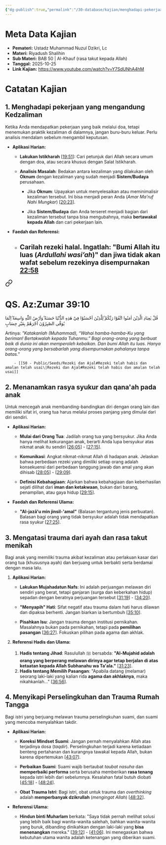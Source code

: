 ```yaml
---
{"dg-publish":true,"permalink":"/30-database/kajian/menghadapi-pekerjaan-yang-mengandung-kedzaliman/","tags":["kajian"]}
---
```





# Meta Data Kajian 
<div><ul class="dataview list-view-ul"><li><span><strong>Pemateri:</strong> Ustadz Muhammad Nuzul Dzikri, Lc</span></li><li><span><strong>Materi:</strong> Riyadush Shalihin</span></li><li><span><strong>Sub Materi:</strong> BAB 50 | Al-Khauf (rasa takut kepada Allah)</span></li><li><span><strong>Tanggal:</strong> 2025-10-25</span></li><li><span><strong>Link Kajian:</strong> <a rel="noopener nofollow" class="external-link" href="https://www.youtube.com/watch?v=Y7SdUNhA4hM" target="_blank">https://www.youtube.com/watch?v=Y7SdUNhA4hM</a></span></li></ul></div>

# Catatan Kajian
## 1. Menghadapi pekerjaan yang mengandung Kedzaliman
Ketika Anda mendapatkan pekerjaan yang baik melalui doa, tetapi menemukan praktik kezaliman di dalamnya, jangan buru-buru keluar. Perlu analisis mendalam sebelum mengambil keputusan.

- **Aplikasi Harian:**
    
    - **Lakukan Istikharah** [[19:51](http://www.youtube.com/watch?v=Y7SdUNhA4hM&t=1191)]: Cari petunjuk dari Allah secara umum dengan doa, atau secara khusus dengan Salat Istikharah.
        
    - **Analisis Masalah**: Bedakan antara kezaliman yang dilakukan oleh **Oknum** dengan kezaliman yang sudah menjadi **Sistem/Budaya** perusahaan.
        
        - Jika **Oknum**: Upayakan untuk menyelesaikan atau meminimalisir kezaliman tersebut. Ini bisa menjadi peran Anda (_Amar Ma'ruf Nahi Mungkar_) [[20:23](http://www.youtube.com/watch?v=Y7SdUNhA4hM&t=1223)].
            
        - Jika **Sistem/Budaya** dan Anda terseret menjadi bagian dari kezaliman tersebut tanpa bisa mengubahnya, maka **bertawakal kepada Allah** dan cari pekerjaan lain.
            
- **Faedah dan Referensi:**
    
    - Carilah rezeki halal. Ingatlah: **"Bumi Allah itu luas (_Ardullahi wasi’ah_)"** dan jiwa tidak akan wafat sebelum rezekinya disempurnakan [22:58](http://www.youtube.com/watch?v=Y7SdUNhA4hM&t=1378)
	    -  
<div class="transclusion internal-embed is-loaded"><a class="markdown-embed-link" href="/30-database/al-quran/all-surah/#qs-az-zumar-39-10" aria-label="Open link"><svg xmlns="http://www.w3.org/2000/svg" width="24" height="24" viewBox="0 0 24 24" fill="none" stroke="currentColor" stroke-width="2" stroke-linecap="round" stroke-linejoin="round" class="svg-icon lucide-link"><path d="M10 13a5 5 0 0 0 7.54.54l3-3a5 5 0 0 0-7.07-7.07l-1.72 1.71"></path><path d="M14 11a5 5 0 0 0-7.54-.54l-3 3a5 5 0 0 0 7.07 7.07l1.71-1.71"></path></svg></a><div class="markdown-embed">



# QS. Az:Zumar 39:10
قُلْ يٰعِبَادِ الَّذِيْنَ اٰمَنُوا اتَّقُوْا رَبَّكُمْ ۗلِلَّذِيْنَ اَحْسَنُوْا فِيْ هٰذِهِ الدُّنْيَا حَسَنَةٌ  ۗوَاَرْضُ اللّٰهِ وَاسِعَةٌ  ۗاِنَّمَا يُوَفَّى الصّٰبِرُوْنَ اَجْرَهُمْ بِغَيْرِ حِسَابٍ 

Artinya: *"Katakanlah (Muhammad), “Wahai hamba-hamba-Ku yang beriman! Bertakwalah kepada Tuhanmu.” Bagi orang-orang yang berbuat baik di dunia ini akan memperoleh kebaikan. Dan bumi Allah itu luas. Hanya orang-orang yang bersabarlah yang disempurnakan pahalanya tanpa batas."*



</div></div>

	    - [[50 - Public/Seeds/Rezeki dan Ajal#Rezeki telah habis dan amalan telah usai\|Rezeki dan Ajal#Rezeki telah habis dan amalan telah usai]]
	    
## 2. Menanamkan rasya syukur dan qana'ah pada anak
Untuk mencegah anak membanding-bandingkan diri dengan orang lain dan memiliki sifat iri, orang tua harus melalui proses panjang yang dimulai dari diri sendiri.

- **Aplikasi Harian:**
    
    - **Mulai dari Orang Tua**: Jadilah orang tua yang bersyukur. Jika Anda hanya melihat kekurangan anak, berarti Anda lupa bersyukur atas nikmat anak itu sendiri [[26:05](http://www.youtube.com/watch?v=Y7SdUNhA4hM&t=1565)] - [[27:15](http://www.youtube.com/watch?v=Y7SdUNhA4hM&t=1635)].
        
    - **Komunikasi**: Angkat nikmat-nikmat Allah di hadapan anak. Jelaskan bahwa perbedaan rezeki yang dimiliki setiap orang adalah konsekuensi dari perbedaan tanggung jawab dan amal yang akan dihisab [[28:05](http://www.youtube.com/watch?v=Y7SdUNhA4hM&t=1685)] - [[29:09](http://www.youtube.com/watch?v=Y7SdUNhA4hM&t=1749)].
        
    - **Definisi Kebahagiaan**: Ajarkan bahwa kebahagiaan dan keberhasilan sejati dilihat dari **iman dan ketakwaan**, bukan dari barang, penampilan, atau gaya hidup [[29:15](http://www.youtube.com/watch?v=Y7SdUNhA4hM&t=1755)].
        
- **Faedah dan Referensi Ulama:**
    
    - **"Al-jazā'u min jinsil-'amal"** (Balasan tergantung jenis perbuatan). Balasan bagi orang yang tidak bersyukur adalah tidak mendapatkan rasa syukur [[27:25](http://www.youtube.com/watch?v=Y7SdUNhA4hM&t=1645)].
## 3. Mengatasi trauma dari ayah dan rasa takut menikah
Bagi anak yang memiliki trauma akibat kezaliman atau perlakuan kasar dari orang tua (khususnya ayah) dan berjuang untuk berbakti serta berdamai dengan masa lalu.

1. **Aplikasi Harian:**
    
    - **Lakukan Mujahadatun Nafs**: Ini adalah perjuangan melawan diri sendiri yang berat, tetapi ganjaran (surga dan keberkahan hidup) sepadan dengan beratnya perjuangan tersebut [[31:19](http://www.youtube.com/watch?v=Y7SdUNhA4hM&t=1879)] - [[34:20](http://www.youtube.com/watch?v=Y7SdUNhA4hM&t=2060)].
        
    - **"Menyapih" Hati**: Sifat negatif atau trauma dalam hati harus dilawan dan dipaksa berhenti. Jangan biarkan ia bertumbuh [[35:10](http://www.youtube.com/watch?v=Y7SdUNhA4hM&t=2110)].
        
    - **Pisahkan Isu**: Jangan trauma dengan institusi pernikahan. Masalahnya bukan pada pernikahan, tetapi pada **pemilihan pasangan** [[36:27](http://www.youtube.com/watch?v=Y7SdUNhA4hM&t=2187)]. Fokuskan pilihan pada agama dan akhlak.
        
2. **Referensi Hadis dan Ulama:**
	1. **Hadis tentang Jihad**: Rasulullah ﷺ bersabda: **"Al-Mujahid adalah orang yang berperang melawan dirinya agar tetap berjalan di atas ketaatan kepada Allah Subhanahu wa Ta'ala."** [[31:23](http://www.youtube.com/watch?v=Y7SdUNhA4hM&t=1883)].
	2. **Hadis tentang Memilih Pasangan**: "Apabila datang (melamar) seorang laki-laki yang kalian rida **agama dan akhlaknya**, maka nikahkanlah..." [[36:56](http://www.youtube.com/watch?v=Y7SdUNhA4hM&t=2216)].


  ## 4. Menyikapi Perselingkuhan dan Trauma Rumah Tangga
Bagi istri yang berjuang melawan trauma perselingkuhan suami, dan suami yang mencoba menyalahkan takdir.

- **Aplikasi Harian:**
    
    - **Koreksi Mindset Suami**: Jangan pernah menyalahkan Allah atas terjadinya dosa (_taqdir_). Perselingkuhan terjadi karena ketiadaan benteng pertahanan dan kurangnya tawakal kepada Allah, bukan karena dipertemukan [[43:07](http://www.youtube.com/watch?v=Y7SdUNhA4hM&t=2587)].
        
    - **Perbaikan Suami**: Suami wajib bertaubat _taubat nasuha_ dan **memperbaiki performa** serta berusaha memberikan **rasa tenang** kepada istri lebih dari sebelumnya. Kesalahan fatal butuh diobati [[45:18](http://www.youtube.com/watch?v=Y7SdUNhA4hM&t=2718)] - [[48:24](http://www.youtube.com/watch?v=Y7SdUNhA4hM&t=2904)].
        
    - **Obat Trauma Istri**: Bagi istri, obat untuk trauma dan _overthinking_ adalah **memperbanyak dzikrullah** (_mengingat Allah_) [[48:32](http://www.youtube.com/watch?v=Y7SdUNhA4hM&t=2912)].
        
- **Referensi Ulama:**
    
    - **Hindun binti Muharlam** berkata: "Saya tidak pernah melihat solusi yang lebih baik bagi wanita-wanita salehah, bahkan wanita-wanita yang buruk, dibanding dinikahkan dengan laki-laki yang **bisa menenangkan** mereka." [[39:12](http://www.youtube.com/watch?v=Y7SdUNhA4hM&t=2352)] - [[41:06](http://www.youtube.com/watch?v=Y7SdUNhA4hM&t=2466)]. Ini menegaskan bahwa kebutuhan utama wanita adalah ketenangan yang diberikan suami.
 
 